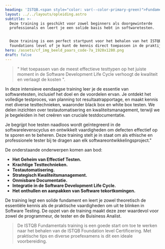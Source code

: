 ```yaml
---
heading: 'ISTQB.<span style="color: var(--color-primary-green)">Fundamentals</span>_'
layout: ../../layouts/opleiding.astro
subtitle: >-
  Deze training is geschikt voor zowel beginners als doorgewinterde
  professionals en leert je een solide basis hebt in softwaretesten.


  Deze training is een perfect startpunt voor het behalen van het ISTQB
  foundations level of je kunt de kennis direct toepassen in de praktijk.
hero: /assets/cf_img_beeld_paars_code-7a_1920x1280.png
draft: false
---
```


> " Het toepassen van de meest effectieve testtypen op het juiste moment in de Software Development Life Cycle verhoogt de kwaliteit en verlaagt de kosten ".

In deze intensieve eendaagse training leer je de essentie van softwaretesten, inclusief het doel en de voordelen ervan. Je ontdekt het volledige testproces, van planning tot resultaatrapportage, en maakt kennis met diverse testtechnieken, waaronder black box en white box testen. We delen inzichten over testautomatisering en kwaliteitsmanagement, terwijl we je begeleiden in het creëren van cruciale testdocumentatie.

Je begrijpt hoe testen naadloos wordt geïntegreerd in de softwarelevenscyclus en ontwikkelt vaardigheden om defecten effectief op te sporen en te beheren. Deze training stelt je in staat om als ethische en professionele tester bij te dragen aan elk softwareontwikkelingsproject."

De onderstaande onderwerpen komen aan bod:

* **Het Geheim van Effectief Testen.**
* **Krachtige Testtechnieken.**
* **Testautomatisering.**
* **Strategisch Kwaliteitsmanagement.**
* **Onmisbare Documentatie.**
* **Integratie in de Software Development Life Cycle.**
* **Het onthullen en aanpakken van Software tekortkomingen.**

De training legt een solide fundament en leert je zowel theoretisch de essentiële kennis als de praktische vaardigheden om uit te blinken in Software Testing. De opzet van de training maakt deze zeer waardevol voor zowel de programmeur, de tester en de Buisiness Analist.

> De ISTQB Fundamentals training is een goede start om toe te werken naar het behalen van de ISTQB Foundation level Certificering.  Met praktische tips en diverse proefexamens is dit een ideale voorbereiding.
